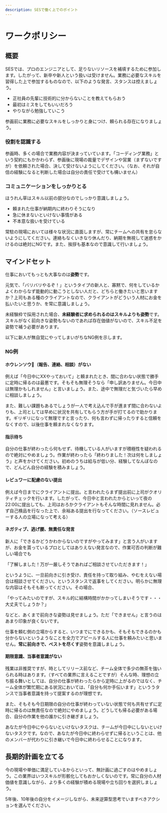 ```yaml
---
description: SESで働く上でのポイント
---
```


# ワークポリシー

## 概要

SESでは、プロのエンジニアとして、足りないリソースを補填するために参加します。したがって、新卒や新人という扱いは受けません。業務に必要なスキルを習得した上で参加するものなので、以下のような発言、スタンスは控えましょう。

* 正社員の先輩に技術的に分からないことを教えてもらおう
* 最初はミスをしてもいいだろう
* やりながら勉強していこう

参画前に業務に必要なスキルをしっかりと身につけ、頼られる存在になりましょう。

### 役割を認識する

参画時、多くの場合で業務内容が決まっていています。「コーディング業務」という契約にもかかわらず、参画後に現場の裁量でデザインや営業（まずないですが）を依頼された場合、決して受けないようにしてください。（なお、それが自信の経験になると判断した場合は自分の責任で受けても構いません）

### コミュニケーションをしっかりとる

ほうれん草はスキル以前の部分なのでしっかり意識しましょう。

* 頼まれた仕事が納期内に終わりそうになり
* 急に休まないといけない事情がある
* 不本意な扱いを受けている

常駐の現場においては様々な状況に直面しますが、常にチームへの共有を怠らないようにしてください。連絡もなくいきなり休んだり、納期を無視して迷惑をかけるのは絶対にNGです。また、挨拶も基本なので意識して行いましょう。

## マインドセット

仕事においてもっとも大事なのは**姿勢**です。

元気で、「バリバリやるぞ！」というタイプの新人と、寡黙で、何をしているかよくわからなず能動的に動こうとしない人だと、どちらと働きたいと思いますか？上司もある種のクライアントなので、クライアントがどういう人材にお金を払いたいと思うか、を常に意識しましょう。

未経験枠で採用された場合、**未経験者に求められるのはスキルよりも姿勢**です。スキルがなく前向きな姿勢もないのであれば存在価値がないので、スキル不足を姿勢で補う必要があります。

以下に新人が無自覚にやってしまいがちなNG例を示します。

### NG例

#### ホウレンソウ（報告、連絡、相談）がない

例えば「今日中にXXやっておいて」と頼まれたとき、間に合わない状態で勝手に定時に帰るのは最悪です。そもそも無理そうなら「申し訳ありません。今日中は無理かもしれません」と言いましょう。また、途中で無理だと気づいたら早めに相談しましょう。

また、難しい課題もあるでしょうが一人で考え込んで手が進まず間に合わないよりも、上司としては早めに状況を共有してもらう方が手が打てるので助かります。ギリギリになって無理ですと言ったり、何も言わずに帰ったりすると信頼をなくすので、以後仕事を頼まれなくなります。

#### 指示待ち

自分の仕事が終わったら何もせず、待機している人がいますが積極性を疑われるので絶対にやめましょう。作業が終わったら「終わりました！次は何をしましょう」と声をかけてください。初めのうちは給与が低い分、経験してなんぼなので、どんどん自分の経験を積みましょう。

#### レビュワーに配慮のない提出

例えば今日までにクライアントに提出。と言われたらまず提出前に上司がクオリティチェックを行います。したがって、今日中と言われたからといって夜の22:00に提出しても、上司はおろかクライアントもそんな時間に見れません。必ず自己検品を行なった上で、余裕ある提出を行なってください。（ソースレビューする人の立場になって考える）

#### ネガティブ、逃げ腰、無責任な発言

新人に「できるかどうかわからないのですがやってみます」と言う人がいますが、お金を貰っているプロとしてはありえない発言なので、作業可否の判断が難しい場合でも

「了解しました！万が一厳しそうであればご相談させていただきます！」

というように、一旦前向きに引き受け、責任を持って取り組み、やむをえない場合は相談させてください。というスタンスで返事をしてください。明らかに無理な内容はそもそも断ってください。その場合、

「やってみたいのですが、スキル的に結構時間がかかってしまいそうです・・・大丈夫でしょうか？」

などと、あくまで前向きな姿勢は見せましょう。ただ「できません」と言うのはあまり印象が良くないです。

仕事を頼む側の立場からすると、いつまでにできるかも、そもそもできるのかも分からないというようなことを全力でアピールする人に仕事を頼みたいと思いません。**常に前向きで、ベストを尽くす**姿勢を意識しましょう。

#### 期限意識、当事者意識がない

残業は非推奨ですが、時としてリリース前など、チーム全体で多少の無茶を強いられる時はあります。（すべての業界に言えることですが）そんな時、理想の立ち振る舞いとしては、自分の仕事が終わったらから定時に上がるのではなく、チーム全体が繁忙期にある状況においては、「自分も何か手伝います」といううタンスで当事者意識を持って提案するのが理想です。

また、そもそも今日期限の自分の仕事が終わっていない状態で何も共有せずに定時に帰るのは無責任なので絶対にやめましょう。どうしても帰る必要がある場合、自分の作業を他の誰かに引き継ぎましょう。

あなたが今日中にやらないといけないタスクは、チームが今日中にしないといけないタスクです。なので、あなたが今日中に終わらせずに帰るということは、他のメンバーが代わりに引き継いで今日中に終わらせることになります。

## 長期的計画を立てる

今の現場や単価に満足しているからといって、無計画に過ごすのはやめましょう。この業界はいつスキルが形骸化してもおかしくないのです。常に自分の人材価値を意識しながら、より多くの経験が積める現場や立ち回りを選択しましょう。

5年後、10年後の自分をイメージしながら、未来逆算型思考でいますべきアクションを選んでください。

